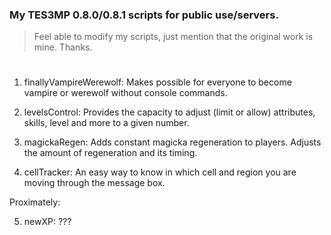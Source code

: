 ### My TES3MP 0.8.0/0.8.1 scripts for public use/servers.

> Feel able to modify my scripts, just mention that the original work is mine. Thanks.
#
1. finallyVampireWerewolf: Makes possible for everyone to become vampire or werewolf without console commands.

2. levelsControl: Provides the capacity to adjust (limit or allow) attributes, skills, level and more to a given number.

3. magickaRegen: Adds constant magicka regeneration to players. Adjusts the amount of regeneration and its timing.

4. cellTracker: An easy way to know in which cell and region you are moving through the message box.

Proximately:

5. newXP: ???
